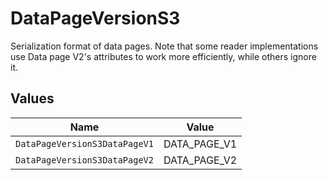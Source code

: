 # DataPageVersionS3

Serialization format of data pages. Note that some reader implementations use Data page V2's attributes to work more efficiently, while others ignore it.


## Values

| Name                          | Value                         |
| ----------------------------- | ----------------------------- |
| `DataPageVersionS3DataPageV1` | DATA_PAGE_V1                  |
| `DataPageVersionS3DataPageV2` | DATA_PAGE_V2                  |